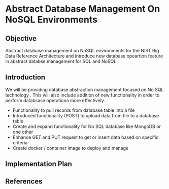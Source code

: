 # Abstract Database Management On NoSQL Environments

## Objective

Abstract database management on NoSQL environments for the NIST Big
Data Reference Architecture and introduce new database opeartion feature in abstract databse management for SQL and NoSQL

## Introduction

We will be providing database abstraction management focused on No SQL technology . 
This will also include addition of new functionality in order to perform databsase operationa more effectively.

* Functionality to pull records from database table into a file
* Introduced functionality (POST) to upload data from file to a database table
* Create and expand functionality for No SQL database like MongoDB or one other
* Enhance GET and PUT request to get or insert data based on specific criteria
* Create docker / container image to deploy and manage

## Implementation Plan 

## References
